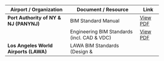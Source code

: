 | Airport / Organization                        | Document / Resource                                                                 | Link                                                                 |
|----------------------------------------------|--------------------------------------------------------------------------------------|----------------------------------------------------------------------|
| **Port Authority of NY & NJ (PANYNJ)**       | BIM Standard Manual                                                                  | [View PDF](https://www.panynj.gov/content/dam/port-authority/pdfs/-available-engineering-documents/EAD-BIM-Standard-Manual.pdf) |
|                                              | Engineering BIM Standards (incl. CAD & VDC)                                          | [View PDF](https://corpinfo.panynj.gov/content/dam/port-authority/pdfs/-available-engineering-documents/BIM-Standards.pdf)       |
| **Los Angeles World Airports (LAWA)**        | LAWA BIM Standards (Design &

